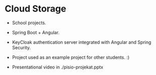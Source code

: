 # Cloud Storage

- School projects.

- Spring Boot + Angular.
- KeyCloak authentication server integrated with Angular and Spring Security.

- Project used as an example project for other students. :)

- Presentational video in ./pisio-projekat.pptx
